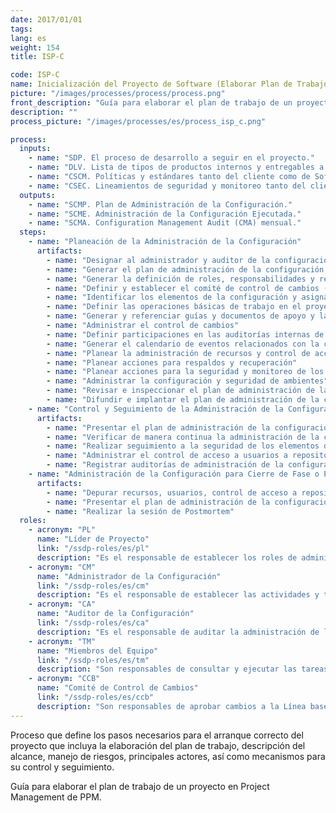 ```yaml
---
date: 2017/01/01
tags:
lang: es
weight: 154
title: ISP-C

code: ISP-C
name: Inicialización del Proyecto de Software (Elaborar Plan de Trabajo)
picture: "/images/processes/process/process.png"
front_description: "Guía para elaborar el plan de trabajo de un proyecto en Project Management de PPM."
description: ""
process_picture: "/images/processes/es/process_isp_c.png"

process:
  inputs:
    - name: "SDP. El proceso de desarrollo a seguir en el proyecto."
    - name: "DLV. Lista de tipos de productos internos y entregables a generar en el proyecto."
    - name: "CSCM. Políticas y estándares tanto del cliente como de Softtek respecto a la administración de la configuración y a la administración de cambios."
    - name: "CSEC. Lineamientos de seguridad y monitoreo tanto del cliente como de Softtek."
  outputs:
    - name: "SCMP. Plan de Administración de la Configuración."
    - name: "SCME. Administración de la Configuración Ejecutada."
    - name: "SCMA. Configuration Management Audit (CMA) mensual."
  steps:
    - name: "Planeación de la Administración de la Configuración"
      artifacts:
        - name: "Designar al administrador y auditor de la configuración"
        - name: "Generar el plan de administración de la configuración (SCM)"
        - name: "Generar la definición de roles, responsabilidades y reglas de uso del proyecto"
        - name: "Definir y establecer el comité de control de cambios (CCC)"
        - name: "Identificar los elementos de la configuración y asignar nomenclatura única a cada elemento de la configuración"
        - name: "Definir las operaciones básicas de trabajo en el proyecto"
        - name: "Generar y referenciar guías y documentos de apoyo y las referencias para su uso"
        - name: "Administrar el control de cambios"
        - name: "Definir participaciones en las auditorías internas de configuración y revisiones"
        - name: "Generar el calendario de eventos relacionados con la configuración"
        - name: "Planear la administración de recursos y control de acceso a usuarios a repositorios"
        - name: "Planear acciones para respaldos y recuperación"
        - name: "Planear acciones para la seguridad y monitoreo de los elementos de la configuración"
        - name: "Administrar la configuración y seguridad de ambientes"
        - name: "Revisar e inspeccionar el plan de administración de la configuración"
        - name: "Difundir e implantar el plan de administración de la configuración"
    - name: "Control y Seguimiento de la Administración de la Configuración"
      artifacts:
        - name: "Presentar el plan de administración de la configuración (SCM) a participantes del proyecto"
        - name: "Verificar de manera continua la administración de la configuración"
        - name: "Realizar seguimiento a la seguridad de los elementos de la configuración"
        - name: "Administrar el control de acceso a usuarios a repositorios"
        - name: "Registrar auditorías de administración de la configuración según programación"
    - name: "Administración de la Configuración para Cierre de Fase o Proyecto"
      artifacts:
        - name: "Depurar recursos, usuarios, control de acceso a repositorios y licencias usadas en el proyecto"
        - name: "Presentar el plan de administración de la configuración (SCM) a participantes del proyecto"
        - name: "Realizar la sesión de Postmortem"
  roles:
    - acronym: "PL"
      name: "Líder de Proyecto"
      link: "/ssdp-roles/es/pl"
      description: "Es el responsable de establecer los roles de administrador de la configuración y de auditor de la configuración."
    - acronym: "CM"
      name: "Administrador de la Configuración"
      link: "/ssdp-roles/es/cm"
      description: "Es el responsable de establecer las actividades y tareas de la administración de la configuración dentro del plan de administración de la configuración."
    - acronym: "CA"
      name: "Auditor de la Configuración"
      link: "/ssdp-roles/es/ca"
      description: "Es el responsable de auditar la administración de la configuración."
    - acronym: "TM"
      name: "Miembros del Equipo"
      link: "/ssdp-roles/es/tm"
      description: "​Son responsables de consultar y ejecutar las tareas de la administración de la configuración."
    - acronym: "CCB"
      name: "​Comité de Control de Cambios"
      link: "/ssdp-roles/es/ccb"
      description: "Son responsables de aprobar cambios a la Línea base y determinar la aceptación o el rechazo de un cambio solicitado en función de su impacto en el proyecto."
---
```

Proceso que define los pasos necesarios para el arranque correcto del proyecto que  incluya la elaboración del plan de trabajo, descripción del alcance, manejo  de riesgos, principales actores, así como mecanismos para su control y seguimiento.

Guía para elaborar el plan de trabajo de un proyecto en Project Management de PPM.
